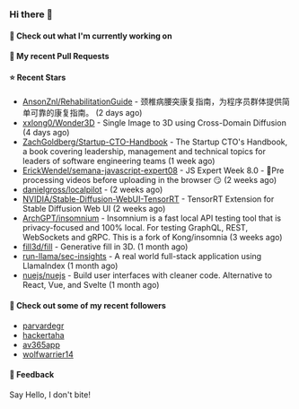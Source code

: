 ### Hi there 👋

#### 👷 Check out what I'm currently working on

#### 🔨 My recent Pull Requests


#### ⭐ Recent Stars

- [AnsonZnl/RehabilitationGuide](https://github.com/AnsonZnl/RehabilitationGuide) - 颈椎病腰突康复指南，为程序员群体提供简单可靠的康复指南。 (2 days ago)
- [xxlong0/Wonder3D](https://github.com/xxlong0/Wonder3D) - Single Image to 3D using Cross-Domain Diffusion (4 days ago)
- [ZachGoldberg/Startup-CTO-Handbook](https://github.com/ZachGoldberg/Startup-CTO-Handbook) - The Startup CTO&#39;s Handbook, a book covering leadership, management and technical topics for leaders of software engineering teams (1 week ago)
- [ErickWendel/semana-javascript-expert08](https://github.com/ErickWendel/semana-javascript-expert08) - JS Expert Week 8.0 - 🎥Pre processing videos before uploading in the browser 😏 (2 weeks ago)
- [danielgross/localpilot](https://github.com/danielgross/localpilot) -  (2 weeks ago)
- [NVIDIA/Stable-Diffusion-WebUI-TensorRT](https://github.com/NVIDIA/Stable-Diffusion-WebUI-TensorRT) - TensorRT Extension for Stable Diffusion Web UI (2 weeks ago)
- [ArchGPT/insomnium](https://github.com/ArchGPT/insomnium) - Insomnium is a fast local API testing tool that is privacy-focused and 100% local. For testing GraphQL, REST, WebSockets and gRPC. This is a fork of Kong/insomnia (3 weeks ago)
- [fill3d/fill](https://github.com/fill3d/fill) - Generative fill in 3D. (1 month ago)
- [run-llama/sec-insights](https://github.com/run-llama/sec-insights) - A real world full-stack application using LlamaIndex (1 month ago)
- [nuejs/nuejs](https://github.com/nuejs/nuejs) - Build user interfaces with cleaner code. Alternative to React, Vue, and Svelte (1 month ago)

#### 👯 Check out some of my recent followers

- [parvardegr](https://github.com/parvardegr)
- [hackertaha](https://github.com/hackertaha)
- [av365app](https://github.com/av365app)
- [wolfwarrier14](https://github.com/wolfwarrier14)

#### 💬 Feedback

Say Hello, I don't bite!